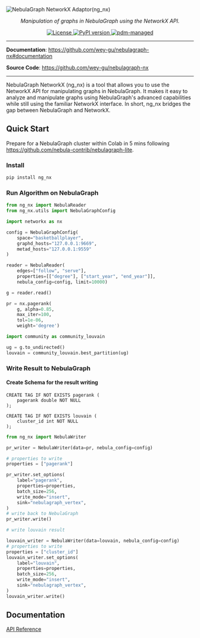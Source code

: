 <img alt="NebulaGraph NetworkX Adaptor(ng_nx)" src="https://user-images.githubusercontent.com/1651790/227207918-7c023215-b7cf-4aa5-b734-bc50411dab77.png">

<p align="center">
    <em>Manipulation of graphs in NebulaGraph using the NetworkX API.</em>
</p>

<p align="center">
<a href="LICENSE" target="_blank">
    <img src="https://img.shields.io/badge/License-Apache_2.0-blue.svg" alt="License">
</a>

<a href="https://badge.fury.io/py/ng_nx" target="_blank">
    <img src="https://badge.fury.io/py/ng_nx.svg" alt="PyPI version">
</a>

<a href="https://pdm.fming.dev" target="_blank">
    <img src="https://img.shields.io/badge/pdm-managed-blueviolet" alt="pdm-managed">
</a>

<!-- <a href="https://github.com/wey-gu/nebulagraph-nx/actions/workflows/ci.yml">
  <img src="https://github.com/wey-gu/nebulagraph-nx/actions/workflows/ci.yml/badge.svg" alt="Tests">
</a> -->

</p>

---

**Documentation**: <a href="https://github.com/wey-gu/nebulagraph-nx#documentation" target="_blank">https://github.com/wey-gu/nebulagraph-nx#documentation</a>

**Source Code**: <a href="https://github.com/wey-gu/nebulagraph-nx" target="_blank">https://github.com/wey-gu/nebulagraph-nx</a>

---

NebulaGraph NetworkX (ng_nx) is a tool that allows you to use the NetworkX API for manipulating graphs in NebulaGraph. It makes it easy to analyze and manipulate graphs using NebulaGraph's advanced capabilities while still using the familiar NetworkX interface. In short, ng_nx bridges the gap between NebulaGraph and NetworkX.

## Quick Start

Prepare for a NebulaGraph cluster within Colab in 5 mins following https://github.com/nebula-contrib/nebulagraph-lite.

### Install

```bash
pip install ng_nx
```

### Run Algorithm on NebulaGraph

```python
from ng_nx import NebulaReader
from ng_nx.utils import NebulaGraphConfig

import networkx as nx

config = NebulaGraphConfig(
    space="basketballplayer",
    graphd_hosts="127.0.0.1:9669",
    metad_hosts="127.0.0.1:9559"
)

reader = NebulaReader(
    edges=["follow", "serve"],
    properties=[["degree"], ["start_year", "end_year"]],
    nebula_config=config, limit=10000)

g = reader.read()

pr = nx.pagerank(
    g, alpha=0.85,
    max_iter=100,
    tol=1e-06,
    weight='degree')

import community as community_louvain

ug = g.to_undirected()
louvain = community_louvain.best_partition(ug)
```

### Write Result to NebulaGraph

#### Create Schema for the result writing

```ngql
CREATE TAG IF NOT EXISTS pagerank (
    pagerank double NOT NULL
);

CREATE TAG IF NOT EXISTS louvain (
    cluster_id int NOT NULL
);
```

```python
from ng_nx import NebulaWriter

pr_writer = NebulaWriter(data=pr, nebula_config=config)

# properties to write
properties = ["pagerank"]

pr_writer.set_options(
    label="pagerank",
    properties=properties,
    batch_size=256,
    write_mode="insert",
    sink="nebulagraph_vertex",
)
# write back to NebulaGraph
pr_writer.write()

# write louvain result

louvain_writer = NebulaWriter(data=louvain, nebula_config=config)
# properties to write
properties = ["cluster_id"]
louvain_writer.set_options(
    label="louvain",
    properties=properties,
    batch_size=256,
    write_mode="insert",
    sink="nebulagraph_vertex",
)
louvain_writer.write()
```


## Documentation

[API Reference](https://github.com/wey-gu/nebulagraph-nx/blob/main/docs/API.md)
